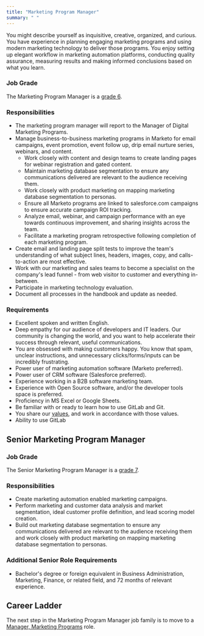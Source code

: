 ```yaml
---
title: "Marketing Program Manager"
summary: " "
---
```


You might describe yourself as inquisitive, creative, organized, and curious. You have experience in planning engaging marketing programs and using modern marketing technology to deliver those programs. You enjoy setting up elegant workflow in marketing automation platforms, conducting quality assurance, measuring results and making informed conclusions based on what you learn.

### Job Grade

The Marketing Program Manager is a [grade 6](/handbook/total-rewards/compensation/compensation-calculator/#gitlab-job-grades).

### Responsibilities

- The marketing program manager will report to the Manager of Digital Marketing Programs.
- Manage business-to-business marketing programs in Marketo for email campaigns, event promotion, event follow up, drip email nurture series, webinars, and content.
  - Work closely with content and design teams to create landing pages for webinar registration and gated content.
  - Maintain marketing database segmentation to ensure any communications delivered are relevant to the audience receiving them.
  - Work closely with product marketing on mapping marketing database segmentation to personas.
  - Ensure all Marketo programs are linked to salesforce.com campaigns to ensure accurate campaign ROI tracking.
  - Analyze email, webinar, and campaign performance with an eye towards continuous improvement, and sharing insights across the team.
  - Facilitate a marketing program retrospective following completion of each marketing program.
- Create email and landing page split tests to improve the team's understanding of what subject lines, headers, images, copy, and calls-to-action are most effective.
- Work with our marketing and sales teams to become a specialist on the company's lead funnel - from web visitor to customer and everything in-between.
- Participate in marketing technology evaluation.
- Document all processes in the handbook and update as needed.

### Requirements

- Excellent spoken and written English.
- Deep empathy for our audience of developers and IT leaders. Our community is changing the world, and you want to help accelerate their success through relevant, useful communications.
- You are obsessed with making customers happy. You know that spam, unclear instructions, and unnecessary clicks/forms/inputs can be incredibly frustrating.
- Power user of marketing automation software (Marketo preferred).
- Power user of CRM software (Salesforce preferred).
- Experience working in a B2B software marketing team.
- Experience with Open Source software, and/or the developer tools space is preferred.
- Proficiency in MS Excel or Google Sheets.
- Be familiar with or ready to learn how to use GitLab and Git.
- You share our [values](/handbook/values/), and work in accordance with those values.
- Ability to use GitLab

## Senior Marketing Program Manager

### Job Grade

The Senior Marketing Program Manager is a [grade 7](/handbook/total-rewards/compensation/compensation-calculator/#gitlab-job-grades).

### Responsibilities

- Create marketing automation enabled marketing campaigns.
- Perform marketing and customer data analysis and market segmentation, ideal customer profile definition, and lead scoring model creation.
- Build out marketing database segmentation to ensure any communications delivered are relevant to the audience receiving them and work closely with product marketing on mapping marketing database segmentation to personas.

### Additional Senior Role Requirements

- Bachelor's degree or foreign equivalent in Business Administration, Marketing, Finance, or related field, and 72 months of relevant experience.

## Career Ladder

The next step in the Marketing Program Manager job family is to move to a [Manager, Marketing Programs](/job-families/marketing/manager-marketing-programs) role.
